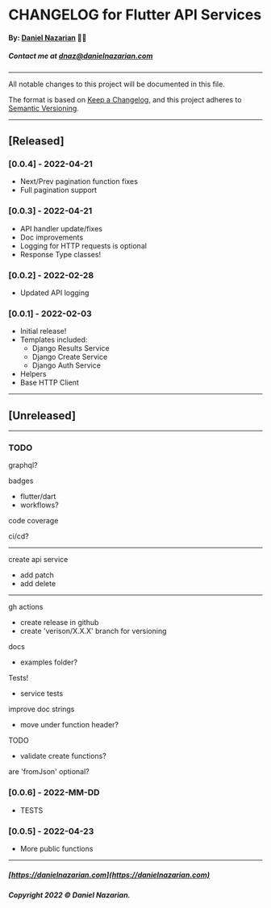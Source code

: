 # CHANGELOG for Flutter API Services
#### By: [Daniel Nazarian](https://danielnazarian) 🐧👹
##### Contact me at <dnaz@danielnazarian.com>

-------------------------------------------------------

All notable changes to this project will be documented in this file.

The format is based on [Keep a Changelog](https://keepachangelog.com/en/1.0.0/),
and this project adheres to [Semantic Versioning](https://semver.org/spec/v2.0.0.html).


-------------------------------------------------------

## [Released]

### [0.0.4] - 2022-04-21
- Next/Prev pagination function fixes
- Full pagination support


### [0.0.3] - 2022-04-21
- API handler update/fixes
- Doc improvements
- Logging for HTTP requests is optional
- Response Type classes!


### [0.0.2] - 2022-02-28
- Updated API logging


### [0.0.1] - 2022-02-03
- Initial release!
- Templates included:
  - Django Results Service
  - Django Create Service
  - Django Auth Service
- Helpers
- Base HTTP Client



-------------------------------------------------------

## [Unreleased]

-------------------------------------------------------
### TODO

graphql?


badges
- flutter/dart
- workflows?

code coverage

ci/cd?

------

create api service
- add patch
- add delete

------

gh actions
- create release in github
- create 'verison/X.X.X' branch for versioning


docs
- examples folder?


Tests!
- service tests

improve doc strings
- move under function header?


TODO
- validate create functions?


are 'fromJson' optional?

### [0.0.6] - 2022-MM-DD
- TESTS

### [0.0.5] - 2022-04-23
- More public functions

-------------------------------------------------------

##### [https://danielnazarian.com](https://danielnazarian.com)
##### Copyright 2022 © Daniel Nazarian.
